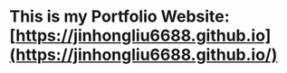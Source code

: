 # This is my Portfolio Website: [https://jinhongliu6688.github.io](https://jinhongliu6688.github.io/)
